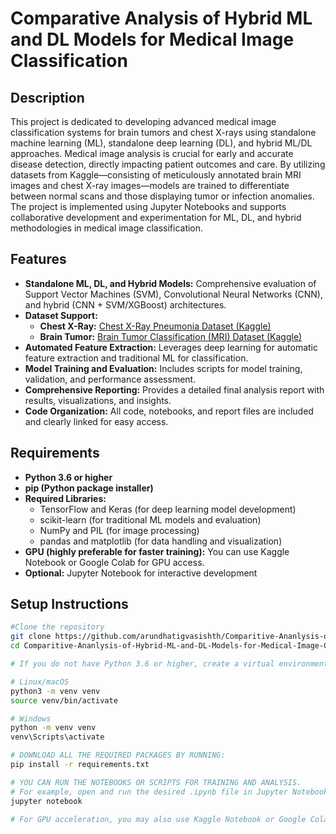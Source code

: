 # Comparative Analysis of Hybrid ML and DL Models for Medical Image Classification

## Description

This project is dedicated to developing advanced medical image classification systems for brain tumors and chest X-rays using standalone machine learning (ML), standalone deep learning (DL), and hybrid ML/DL approaches. Medical image analysis is crucial for early and accurate disease detection, directly impacting patient outcomes and care. By utilizing datasets from Kaggle—consisting of meticulously annotated brain MRI images and chest X-ray images—models are trained to differentiate between normal scans and those displaying tumor or infection anomalies. The project is implemented using Jupyter Notebooks and supports collaborative development and experimentation for ML, DL, and hybrid methodologies in medical image classification.

## Features

- **Standalone ML, DL, and Hybrid Models:** Comprehensive evaluation of Support Vector Machines (SVM), Convolutional Neural Networks (CNN), and hybrid (CNN + SVM/XGBoost) architectures.
- **Dataset Support:**  
  - **Chest X-Ray:** [Chest X-Ray Pneumonia Dataset (Kaggle)](https://www.kaggle.com/datasets/paultimothymooney/chest-xray-pneumonia)  
  - **Brain Tumor:** [Brain Tumor Classification (MRI) Dataset (Kaggle)](https://www.kaggle.com/datasets/sartajbhuvaji/brain-tumor-classification-mri)
- **Automated Feature Extraction:** Leverages deep learning for automatic feature extraction and traditional ML for classification.
- **Model Training and Evaluation:** Includes scripts for model training, validation, and performance assessment.
- **Comprehensive Reporting:** Provides a detailed final analysis report with results, visualizations, and insights.
- **Code Organization:** All code, notebooks, and report files are included and clearly linked for easy access.

## Requirements

- **Python 3.6 or higher**
- **pip (Python package installer)**
- **Required Libraries:**
  - TensorFlow and Keras (for deep learning model development)
  - scikit-learn (for traditional ML models and evaluation)
  - NumPy and PIL (for image processing)
  - pandas and matplotlib (for data handling and visualization)
- **GPU (highly preferable for faster training):** You can use Kaggle Notebook or Google Colab for GPU access.
- **Optional:** Jupyter Notebook for interactive development

## Setup Instructions

```bash
#Clone the repository
git clone https://github.com/arundhatigvasishth/Comparitive-Ananlysis-of-Hybrid-ML-and-DL-Models-for-Medical-Image-Classification.git
cd Comparitive-Ananlysis-of-Hybrid-ML-and-DL-Models-for-Medical-Image-Classification

# If you do not have Python 3.6 or higher, create a virtual environment using this in your command prompt

# Linux/macOS
python3 -m venv venv
source venv/bin/activate

# Windows
python -m venv venv
venv\Scripts\activate

# DOWNLOAD ALL THE REQUIRED PACKAGES BY RUNNING:
pip install -r requirements.txt

# YOU CAN RUN THE NOTEBOOKS OR SCRIPTS FOR TRAINING AND ANALYSIS.
# For example, open and run the desired .ipynb file in Jupyter Notebook, or use:
jupyter notebook

# For GPU acceleration, you may also use Kaggle Notebook or Google Colab by uploading the code and data.
